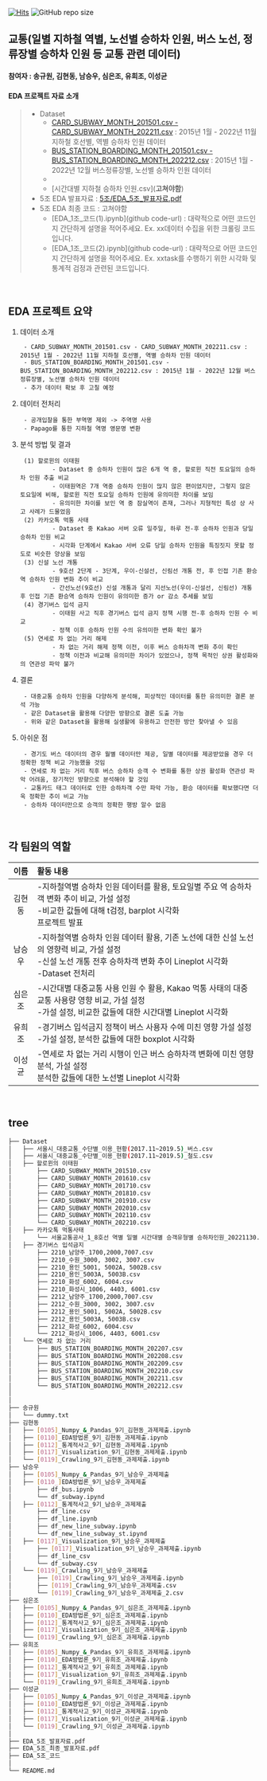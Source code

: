 [![Hits](https://hits.seeyoufarm.com/api/count/incr/badge.svg?url=https%3A%2F%2Fgithub.com%2FDataScience-Lab-Yonsei%2F9th_EDA%2Ftree%2Fmain%2F5%25EC%25A1%25B0%2Fhit-counter&count_bg=%2379C83D&title_bg=%23555555&icon=&icon_color=%23E7E7E7&title=hits&edge_flat=false)](https://hits.seeyoufarm.com)
![GitHub repo size](https://img.shields.io/github/repo-size/DataScience-Lab-Yonsei/9th_EDA)



## 교통(일별 지하철 역별, 노선별 승하차 인원, 버스 노선, 정류장별 승하차 인원 등 교통 관련 데이터)
#### 참여자 : 송규원, 김현동, 남승우, 심은조, 유희조, 이성균
#### EDA 프로젝트 자료 소개
> * Dataset
>   * [CARD_SUBWAY_MONTH_201501.csv - CARD_SUBWAY_MONTH_202211.csv](https://data.seoul.go.kr/dataList/OA-12914/S/1/datasetView.do) : 2015년 1월 - 2022년 11월 지하철 호선별, 역별 승하차 인원 데이터
>   * [BUS_STATION_BOARDING_MONTH_201501.csv - BUS_STATION_BOARDING_MONTH_202212.csv](https://data.seoul.go.kr/dataList/OA-12912/S/1/datasetView.do) : 2015년 1월 - 2022년 12월 버스정류장별, 노선별 승하차 인원 데이터
>   *
>   * [시간대별 지하철 승하차 인원.csv](<strong>고쳐야함</strong>)
> * 5조 EDA 발표자료 : [5조/EDA_5조_발표자료.pdf](https://github.com/DataScience-Lab-Yonsei/9th_EDA/blob/main/5%E1%84%8C%E1%85%A9/EDA_5%EC%A1%B0_%EB%B0%9C%ED%91%9C%EC%9E%90%EB%A3%8C.pdf)
> * 5조 EDA 최종 코드 : 고쳐야함
>   * [EDA_1조_코드(1).ipynb](github code-url) : 대략적으로 어떤 코드인지 간단하게 설명을 적어주세요. Ex. xx데이터 수집을 위한 크롤링 코드입니다.
>   * [EDA_1조_코드(2).ipynb](github code-url) : 대략적으로 어떤 코드인지 간단하게 설명을 적어주세요. Ex. xxtask를 수행하기 위한 시각화 및 통계적 검정과 관련된 코드입니다.
<br>



## EDA 프로젝트 요약

1. 데이터 소개

        - CARD_SUBWAY_MONTH_201501.csv - CARD_SUBWAY_MONTH_202211.csv : 2015년 1월 - 2022년 11월 지하철 호선별, 역별 승하차 인원 데이터
        - BUS_STATION_BOARDING_MONTH_201501.csv - BUS_STATION_BOARDING_MONTH_202212.csv : 2015년 1월 - 2022년 12월 버스정류장별, 노선별 승하차 인원 데이터
        - 추가 데이터 확보 후 고칠 예정
   
2. 데이터 전처리

        - 공개입찰을 통한 부역명 제외 -> 주역명 사용
        - Papago를 통한 지하철 역명 영문명 변환
 
3. 분석 방법 및 결과
    
        (1) 할로윈의 이태원
                - Dataset 중 승하차 인원이 많은 6개 역 중, 할로윈 직전 토요일의 승하차 인원 추출 비교
                - 이태원역은 7개 역중 승하차 인원이 많지 않은 편이었지만, 그렇지 않은 토요일에 비해, 할로윈 직전 토요일 승하차 인원에 유의미한 차이를 보임
                - 유의미한 차이를 보인 역 중 잠실역이 존재, 그러나 지형적인 특성 상 사고 사례가 드물었음
        (2) 카카오톡 먹통 사태
                - Dataset 중 Kakao 서버 오류 일주일, 하루 전-후 승하차 인원과 당일 승하차 인원 비교
                - 시각화 단계에서 Kakao 서버 오류 당일 승하차 인원을 특징짓지 못할 정도로 비슷한 양상을 보임
        (3) 신설 노선 개통
                - 9호선 2단계 - 3단계, 우이-신설선, 신림선 개통 전, 후 인접 기존 환승역 승하차 인원 변화 추이 비교
                - 간선노선(9호선) 신설 개통과 달리 지선노선(우이-신설선, 신림선) 개통 후 인접 기존 환승역 승하차 인원이 유의미한 증가 or 감소 추세를 보임
        (4) 경기버스 입석 금지
                - 이태원 사고 직후 경기버스 입석 금지 정책 시행 전-후 승하차 인원 수 비교
                - 정책 이후 승하차 인원 수의 유의미한 변화 확인 불가
        (5) 연세로 차 없는 거리 해제
                - 차 없는 거리 해제 정책 이전, 이후 버스 승하차객 변화 추이 확인
                - 정책 이전과 비교해 유의미한 차이가 있었으나, 정책 목적인 상권 활성화와의 연관성 파악 불가
    
4. 결론

        - 대중교통 승하차 인원을 다양하게 분석해, 피상적인 데이터를 통한 유의미한 결론 분석 가능
        - 같은 Dataset을 활용해 다양한 방향으로 결론 도출 가능
        - 위와 같은 Dataset을 활용해 실생활에 유용하고 안전한 방안 찾아낼 수 있음
    
5. 아쉬운 점
    
        - 경기도 버스 데이터의 경우 월별 데이터만 제공, 일별 데이터를 제공받았을 경우 더 정확한 정책 비교 가능했을 것임
        - 연세로 차 없는 거리 직후 버스 승하차 승객 수 변화를 통한 상권 활성화 연관성 파악 어려움, 장기적인 방향으로 분석해야 할 것임
        - 교통카드 태그 데이터로 인한 승하차객 수만 파악 가능, 환승 데이터를 확보했다면 더욱 정확한 추이 비교 가능 
        - 승하차 데이터만으로 승객의 정확한 행방 알수 없음 

<br>



 ## 각 팀원의 역할
 
|이름|활동 내용| 
|:---:|:---| 
|김현동| -지하철역별 승하차 인원 데이터를 활용, 토요일별 주요 역 승하차객 변화 추이 비교, 가설 설정<br> -비교한 값들에 대해 t검정, barplot 시각화<br>프로젝트 발표| 
|남승우| -지하철역별 승하차 인원 데이터 활용, 기존 노선에 대한 신설 노선의 영향력 비교, 가설 설정<br> -신설 노선 개통 전후 승하차객 변화 추이 Lineplot 시각화<br> -Dataset 전처리|
|심은조| -시간대별 대중교통 사용 인원 수 활용, Kakao 먹통 사태의 대중교통 사용량 영향 비교, 가설 설정<br> -가설 설정, 비교한 값들에 대한 시간대별 Lineplot 시각화| 
|유희조| -경기버스 입석금지 정책이 버스 사용자 수에 미친 영향 가설 설정<br> -가설 설정, 분석한 값들에 대한 boxplot 시각화| 
|이성균| -연세로 차 없는 거리 시행이 인근 버스 승하차객 변화에 미친 영향 분석, 가설 설정<br>분석한 값들에 대한 노선별 Lineplot 시각화| 
<br/>



## tree 
```bash
├── Dataset
│   ├── 서울시_대중교통_수단별_이용_현황(2017.11~2019.5)_버스.csv
│   ├── 서울시_대중교통_수단별_이용_현황(2017.11~2019.5)_철도.csv
│   ├── 할로윈의 이태원
│       ├── CARD_SUBWAY_MONTH_201510.csv
│       ├── CARD_SUBWAY_MONTH_201610.csv
│       ├── CARD_SUBWAY_MONTH_201710.csv
│       ├── CARD_SUBWAY_MONTH_201810.csv
│       ├── CARD_SUBWAY_MONTH_201910.csv
│       ├── CARD_SUBWAY_MONTH_202010.csv
│       ├── CARD_SUBWAY_MONTH_202110.csv
│       └── CARD_SUBWAY_MONTH_202210.csv
│   ├── 카카오톡 먹통사태
│       └── 서울교통공사_1_8호선 역별 일별 시간대별 승객유형별 승하차인원_20221130.csv
│   ├── 경기버스 입석금지
│       ├── 2210_남양주_1700,2000,7007.csv
│       ├── 2210_수원_3000, 3002, 3007.csv
│       ├── 2210_용인_5001, 5002A, 5002B.csv
│       ├── 2210_용인_5003A, 5003B.csv
│       ├── 2210_화성_6002, 6004.csv
│       ├── 2210_화성시_1006, 4403, 6001.csv
│       ├── 2212_남양주_1700,2000,7007.csv
│       ├── 2212_수원_3000, 3002, 3007.csv
│       ├── 2212_용인_5001, 5002A, 5002B.csv
│       ├── 2212_용인_5003A, 5003B.csv
│       ├── 2212_화성_6002, 6004.csv
│       └── 2212_화성시_1006, 4403, 6001.csv
│   └── 연세로 차 없는 거리
│       ├── BUS_STATION_BOARDING_MONTH_202207.csv
│       ├── BUS_STATION_BOARDING_MONTH_202208.csv
│       ├── BUS_STATION_BOARDING_MONTH_202209.csv
│       ├── BUS_STATION_BOARDING_MONTH_202210.csv
│       ├── BUS_STATION_BOARDING_MONTH_202211.csv
│       └── BUS_STATION_BOARDING_MONTH_202212.csv
│       
│
├── 송규원
│   └── dummy.txt
├── 김현동
│   ├── [0105]_Numpy_&_Pandas_9기_김현동_과제제출.ipynb
│   ├── [0110]_EDA방법론_9기_김현동_과제제출.ipynb
│   ├── [0112]_통계적사고_9기_김현동_과제제출.ipynb
│   ├── [0117]_Visualization_9기_김현동_과제제출.ipynb
│   └── [0119]_Crawling_9기_김현동_과제제출.ipynb
├── 남승우
│   ├── [0105]_Numpy_&_Pandas_9기_남승우_과제제출
│   ├── [0110_]EDA방법론_9기_남승우_과제제출
│       ├── df_bus.ipynb
│       └── df_subway.ipynd
│   ├── [0112]_통계적사고_9기_남승우_과제제출
│       ├── df_line.csv
│       ├── df_line.ipynb
│       ├── df_new_line_subway.ipynb
│       └── df_new_line_subway_st.ipynd
│   ├── [0117]_Visualization_9기_남승우_과제제출
│       ├── [0117]_Visualization_9기_남승우_과제제출.ipynb
│       ├── df_line_csv
│       └── df_subway.csv
│   └── [0119]_Crawling_9기_남승우_과제제출
│       ├── [0119]_Crawling_9기_남승우_과제제출.ipynb
│       ├── [0119]_Crawling_9기_남승우_과제제출.csv
│       └── [0119]_Crawling_9기_남승우_과제제출_2.csv
├── 심은조
│   ├── [0105]_Numpy_&_Pandas_9기_심은조_과제제출.ipynb
│   ├── [0110]_EDA방법론_9기_심은조_과제제출.ipynb
│   ├── [0112]_통계적사고_9기_심은조_과제제출.ipynb
│   ├── [0117]_Visualization_9기_심은조_과제제출.ipynb
│   └── [0119]_Crawling_9기_심은조_과제제출.ipynb
├── 유희조
│   ├── [0105]_Numpy_&_Pandas_9기_유희조_과제제출.ipynb
│   ├── [0110]_EDA방법론_9기_유희조_과제제출.ipynb
│   ├── [0112]_통계적사고_9기_유희조_과제제출.ipynb
│   ├── [0117]_Visualization_9기_유희조_과제제출.ipynb
│   └── [0119]_Crawling_9기_유희조_과제제출.ipynb
├── 이성균
│   ├── [0105]_Numpy_&_Pandas_9기_이성균_과제제출.ipynb
│   ├── [0110]_EDA방법론_9기_이성균_과제제출.ipynb
│   ├── [0112]_통계적사고_9기_이성균_과제제출.ipynb
│   ├── [0117]_Visualization_9기_이성균_과제제출.ipynb
│   └── [0119]_Crawling_9기_이성균_과제제출.ipynb
│
├── EDA_5조_발표자료.pdf
├── EDA_5조_최종_발표자료.pdf
├── EDA_5조_코드
│
└── README.md
``` 
